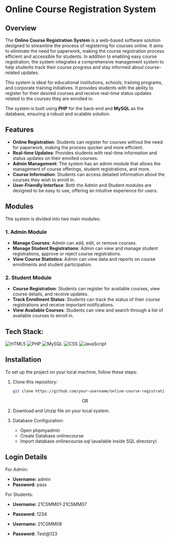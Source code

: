 # Online Course Registration System

## Overview

The **Online Course Registration System** is a web-based software solution designed to streamline the process of registering for courses online. It aims to eliminate the need for paperwork, making the course registration process efficient and accessible for students. In addition to enabling easy course registration, the system integrates a comprehensive management system to help students track their course progress and stay informed about course-related updates.

This system is ideal for educational institutions, schools, training programs, and corporate training initiatives. It provides students with the ability to register for their desired courses and receive real-time status updates related to the courses they are enrolled in.

The system is built using **PHP** for the back-end and **MySQL** as the database, ensuring a robust and scalable solution.

## Features

- **Online Registration**: Students can register for courses without the need for paperwork, making the process quicker and more efficient.
- **Real-time Updates**: Provides students with real-time information and status updates on their enrolled courses.
- **Admin Management**: The system has an admin module that allows the management of course offerings, student registrations, and more.
- **Course Information**: Students can access detailed information about the courses they wish to enroll in.
- **User-Friendly Interface**: Both the Admin and Student modules are designed to be easy to use, offering an intuitive experience for users.
  
## Modules

The system is divided into two main modules:

### 1. Admin Module
- **Manage Courses**: Admin can add, edit, or remove courses.
- **Manage Student Registrations**: Admin can view and manage student registrations, approve or reject course registrations.
- **View Course Statistics**: Admin can view data and reports on course enrollments and student participation.

### 2. Student Module
- **Course Registration**: Students can register for available courses, view course details, and receive updates.
- **Track Enrollment Status**: Students can track the status of their course registrations and receive important notifications.
- **View Available Courses**: Students can view and search through a list of available courses to enroll in.

## Tech Stack:

![HTML5](https://img.shields.io/badge/html5-%23E34F26.svg?style=for-the-badge&logo=html5&logoColor=white) ![PHP](https://img.shields.io/badge/php-%23777BB4.svg?style=for-the-badge&logo=php&logoColor=white) ![MySQL](https://img.shields.io/badge/mysql-4479A1.svg?style=for-the-badge&logo=mysql&logoColor=white)  ![CSS](https://img.shields.io/badge/css-%231572B6.svg?style=for-the-badge&logo=css3&logoColor=white) ![JavaScript](https://img.shields.io/badge/javascript-%23F7DF1E.svg?style=for-the-badge&logo=javascript&logoColor=black)

## Installation

To set up the project on your local machine, follow these steps:

1. Clone this repository:
   ```bash
   git clone https://github.com/your-username/online-course-registration-system.git

<div align="center">
    OR
</div>

2. Download and Unzip file on your local system.

3. Database Configuration:
   - Open phpmyadmin
   - Create Database onlinecourse
   - Import database onlinecourse.sql (available inside SQL directory)

## Login Details

For Admin:

- **Username:** admin
- **Password:** pass

For Students:

- **Username:** 21CSMM01-21CSMM07
- **Password:** 1234

 
- **Username:** 21CSMM08
- **Password:** Test@123

  
